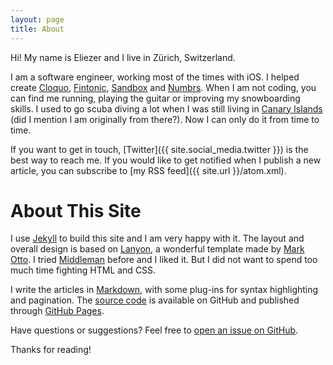 ```yaml
---
layout: page
title: About
---
```

Hi! My name is Eliezer and I live in Zürich, Switzerland.

I am a software engineer, working most of the times with iOS. I helped create [Cloquo](https://twitter.com/cloquo), [Fintonic](https://itunes.apple.com/es/app/fintonic-tus-finanzas-personales./id672220319?mt=8), [Sandbox](https://twitter.com/sandbox_network) and [Numbrs](https://itunes.apple.com/de/app/centralway-numbrs/id652918824?mt=8). When I am not coding, you can find me running, playing the guitar or improving my snowboarding skills. I used to go scuba diving a lot when I was still living in [Canary Islands](https://en.wikipedia.org/wiki/Canary_Islands) (did I mention I am originally from there?). Now I can only do it from time to time.

If you want to get in touch, [Twitter]({{ site.social_media.twitter }}) is the best way to reach me. If you would like to get notified when I publish a new article, you can subscribe to [my RSS feed]({{ site.url }}/atom.xml).

# About This Site
I use [Jekyll](http://jekyllrb.com) to build this site and I am very happy with it. The layout and overall design is based on [Lanyon](http://lanyon.getpoole.com), a wonderful template made by [Mark Otto](https://twitter.com/mdo). I tried [Middleman](https://middlemanapp.com) before and I liked it. But I did not want to spend too much time fighting HTML and CSS.

I write the articles in [Markdown](http://daringfireball.net/projects/markdown/), with some plug-ins for syntax highlighting and pagination. The [source code](https://github.com/elitalon/elitalon.github.io) is available on GitHub and published through [GitHub Pages](https://pages.github.com).

Have questions or suggestions? Feel free to <a href="{{ site.license.source }}/issues/new">open an issue on GitHub</a>.

Thanks for reading!